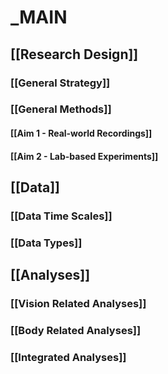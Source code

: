 # _MAIN

## [[Research Design]]
### [[General Strategy]]
### [[General Methods]]
#### [[Aim 1 - Real-world Recordings]]
#### [[Aim 2 - Lab-based Experiments]]

## [[Data]]
### [[Data Time Scales]]
### [[Data Types]]

## [[Analyses]]
### [[Vision Related Analyses]]
### [[Body Related Analyses]]
### [[Integrated Analyses]]


